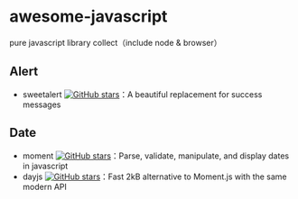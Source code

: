 # awesome-javascript
pure javascript library collect（include node & browser）

## Alert

- sweetalert [![GitHub stars](https://img.shields.io/github/stars/t4t5/sweetalert.svg?style=social&label=Stars)](http://t.cn/RhdEDJu)：A beautiful replacement for
success messages

## Date

- moment [![GitHub stars](https://img.shields.io/github/stars/moment/moment.svg?style=social&label=Stars)](https://github.com/moment/moment)：Parse, validate, manipulate, and display dates in javascript
- dayjs [![GitHub stars](https://img.shields.io/github/stars/iamkun/dayjs.svg?style=social&label=Stars)](http://t.cn/R3kIhTy)：Fast 2kB alternative to Moment.js with the same modern API

